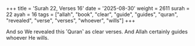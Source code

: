 +++
title = 'Surah 22, Verses 16'
date = '2025-08-30'
weight = 2611
surah = 22
ayah = 16
tags = ["allah", "book", "clear", "guide", "guides", "quran", "revealed", "verse", "verses", "whoever", "wills"]
+++

And so We revealed this ˹Quran˺ as clear verses. And Allah certainly guides whoever He wills.